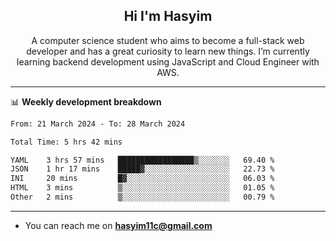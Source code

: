 <h2 align="center">Hi I'm Hasyim</h2>

<p align="center">A computer science student who aims to become a full-stack web developer and has a great curiosity to learn new things. I’m currently learning backend development using JavaScript and Cloud Engineer with AWS.</p>

---

📊 **Weekly development breakdown**

<!--START_SECTION:waka-->

```txt
From: 21 March 2024 - To: 28 March 2024

Total Time: 5 hrs 42 mins

YAML    3 hrs 57 mins   █████████████████▒░░░░░░░   69.40 %
JSON    1 hr 17 mins    █████▓░░░░░░░░░░░░░░░░░░░   22.73 %
INI     20 mins         █▓░░░░░░░░░░░░░░░░░░░░░░░   06.03 %
HTML    3 mins          ▒░░░░░░░░░░░░░░░░░░░░░░░░   01.05 %
Other   2 mins          ▒░░░░░░░░░░░░░░░░░░░░░░░░   00.79 %
```

<!--END_SECTION:waka-->

---

- You can reach me on **hasyim11c@gmail.com**
